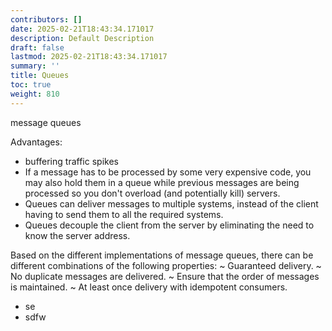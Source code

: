 ```yaml
---
contributors: []
date: 2025-02-21T18:43:34.171017
description: Default Description
draft: false
lastmod: 2025-02-21T18:43:34.171017
summary: ''
title: Queues
toc: true
weight: 810
---
```


message queues

Advantages:

* buffering traffic spikes
* If a message has to be processed by some very expensive code, you may also hold them in a queue while previous messages are being processed so you don't overload (and potentially kill) servers.
* Queues can deliver messages to multiple systems, instead of the client having to send them to all the required systems.
* Queues decouple the client from the server by eliminating the need to know the server address.

Based on the different implementations of message queues, there can be different combinations of the following properties:
~ Guaranteed delivery.
~ No duplicate messages are delivered.
~ Ensure that the order of messages is maintained.
~ At least once delivery with idempotent consumers.

* se
* sdfw

